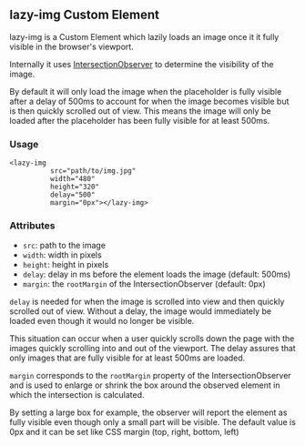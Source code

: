 ## lazy-img Custom Element
lazy-img is a Custom Element which lazily loads an image once it it fully
visible in the browser's viewport.

Internally it uses [IntersectionObserver](https://developer.mozilla.org/en-US/docs/Web/API/Intersection_Observer_API) to determine the visibility of
the image.

By default it will only load the image when the placeholder is fully
visible after a delay of 500ms to account for when the image becomes
visible but is then quickly scrolled out of view. This means the image
will only be loaded after the placeholder has been fully visible for at
least 500ms.

### Usage
```
<lazy-img
          src="path/to/img.jpg"
          width="480"
          height="320"
          delay="500"
          margin="0px"></lazy-img>
```

### Attributes
- `src`: path to the image
- `width`: width in pixels
- `height`: height in pixels
- `delay`: delay in ms before the element loads the image (default: 500ms)
- `margin`: the `rootMargin` of the IntersectionObserver (default: 0px)

`delay` is needed for when the image is scrolled into view and then quickly
scrolled out of view. Without a delay, the image would immediately be
loaded even though it would no longer be visible.

This situation can occur when a user quickly scrolls down the page with
the images quickly scrolling into and out of the viewport. The delay assures
that only images that are fully visible for at least 500ms are loaded.

`margin` corresponds to the `rootMargin` property of the IntersectionObserver
and is used to enlarge or shrink the box around the observed element in
which the intersection is calculated.

By setting a large box for example, the observer will report the element
as fully visible even though only a small part will be visible. The default
value is 0px and it can be set like CSS margin (top, right, bottom, left)

